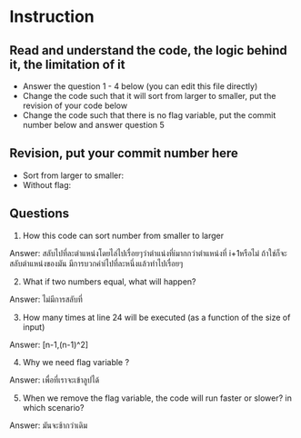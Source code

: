 ﻿# Instruction

## Read and understand the code, the logic behind it, the limitation of it
* Answer the question 1 - 4 below (you can edit this file directly)
* Change the code such that it will sort from larger to smaller, put the revision of your code below
* Change the code such that there is no flag variable, put the commit number below and answer question 5 


## Revision, put your commit number here
* Sort from larger to smaller:
* Without flag:

## Questions
1. How this code can sort number from smaller to larger
 
Answer: สลับไปที่ละตำแหน่งโดยไล่ไปเรื่อยๆว่าตำแน่งที่iมากกว่าตำแหน่งที่ i+1หรือไม่ ถ้าใช่ก็จะสลับตำแหน่งของมัน มีการบวกค่าiไปที่ละหนึ่งแล้วทำไปเรื่อยๆ

2. What if two numbers equal, what will happen? 

Answer: ไม่มีการสลับที่

3. How many times at line 24 will be executed (as a function of the size of input) 

Answer: [n-1,(n-1)^2]

4. Why we need flag variable ? 

Answer: เพื่อที่เราจะเข้าลูปได้

5. When we remove the flag variable, the code will run faster or slower? in which scenario? 

Answer: มันจะช้ากว่าเดิม